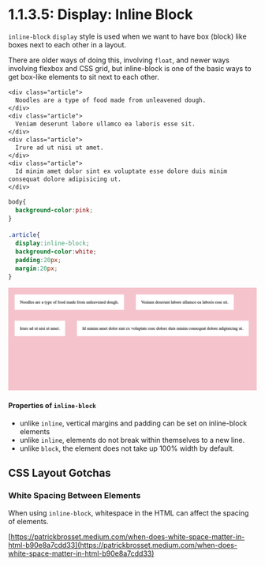# 1.1.3.5: Display: Inline Block

`inline-block` `display` style is used when we want to have box \(block\) like boxes next to each other in a layout.

There are older ways of doing this, involving `float`, and newer ways involving flexbox and CSS grid, but inline-block is one of the basic ways to get box-like elements to sit next to each other.

```markup
<div class="article">
  Noodles are a type of food made from unleavened dough.
</div>
<div class="article">
  Veniam deserunt labore ullamco ea laboris esse sit.  
</div>
<div class="article">
  Irure ad ut nisi ut amet. 
</div>
<div class="article">
  Id minim amet dolor sint ex voluptate esse dolore duis minim consequat dolore adipisicing ut.  
</div>
```

```css
body{
  background-color:pink;
}

.article{
  display:inline-block;
  background-color:white;
  padding:20px;
  margin:20px;
}
```

![](../../../.gitbook/assets/inline-block.png)

#### Properties of `inline-block`

* unlike `inline`, vertical margins and padding can be set on inline-block elements
* unlike `inline`, elements do not break within themselves to a new line.
* unlike `block`, the element does not take up 100% width by default.

## CSS Layout Gotchas

### White Spacing Between Elements

When using `inline-block`, whitespace in the HTML can affect the spacing of elements.

[https://patrickbrosset.medium.com/when-does-white-space-matter-in-html-b90e8a7cdd33](https://patrickbrosset.medium.com/when-does-white-space-matter-in-html-b90e8a7cdd33)

